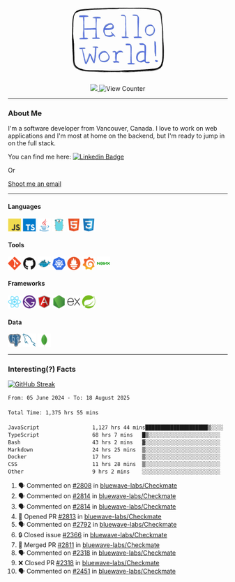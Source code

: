 <div align="center">
    <img src="./img/hello_world.webp" height="200px" width="">
    <div>
        <a href="https://www.linkedin.com/in/ajhollid">
            <img src="https://img.shields.io/badge/LinkedIn-blue"/>
        </a>
        <img src="https://komarev.com/ghpvc/?username=ajhollid&color=yellow" alt="View Counter">
    </div>
</div>

---

### About Me

I'm a software developer from Vancouver, Canada. I love to work on web applications and I'm most at home on the backend, but I'm ready to jump in on the full stack.

You can find me here: [![Linkedin Badge](https://img.shields.io/badge/-ajhollid-blue?style=flat&logo=Linkedin&logoColor=white)](https://www.linkedin.com/in/ajhollid)

Or

[Shoot me an email](mailto:ajhollid@gmail.com)

---

#### Languages

<div>
    <img src="./img/devicons/javascript-original.svg" width=30 height=30 alt="JavaScript">
    <img src="/img/devicons/typescript-original.svg" width=30 height=30 alt="TypeScript">
    <img src="./img/devicons/java-original.svg" width=30 height=30 alt="Java">
    <img src="./img/devicons/go-original.svg" width=30 height=30 alt="Golang">
    <img src="./img/devicons/html5-original.svg" width=30 height=30 alt="HTML 5">
    <img src="./img/devicons/css3-original.svg" width=30 height=30 alt="CSS 3">
</div>

#### Tools

<div>
    <img src="./img/devicons/git-original.svg" width=30 height=30 alt="Git">
    <img src="./img/devicons/github-original.svg" width=30 height=30 alt="Github">
    <img src="./img/devicons/docker-original.svg" width=30 
    height=30 alt="Docker">
    <img src="./img/devicons/kubernetes-original.svg" width=30 height=30 alt="K8">
    <img src="./img/devicons/prometheus-original.svg" width=30 height=30 alt="Prometheus">
    <img src="./img/devicons/grafana-original.svg" width=30 height=30 alt="Grafana">
    <img src="./img/devicons/nginx-original.svg" width=30 height=30 alt="Nginx">
</div>

#### Frameworks

<div>
    <img src="./img/devicons/react-original.svg" width=30 height=30 alt="React">
    <img src="./img/devicons/gatsby-original.svg" width=30 height=30 alt="Gatsby">
    <img src="./img/devicons/angularjs-original.svg" width=30 height=30 alt="AngularJS">
    <img src="./img/devicons/nodejs-original.svg" width=30 height=30 alt="NodeJS">
    <img src="./img/devicons/express-original.svg" width=30 height=30 alt="Express">
    <img src="./img/devicons/spring-original.svg" width=30 height=30 alt="Spring">
</div>

#### Data

<div>
    <img src="./img/devicons/postgresql-original.svg" width=30 height=30 alt="Postgresql">
    <img src="./img/devicons/mysql-original.svg" width=30 height=30 alt="Mysql">
    <img src="./img/devicons/mongodb-original.svg" width=30 height=30 alt="MongoDB">
</div>

---

### Interesting(?) Facts

[![GitHub Streak](http://github-readme-streak-stats.herokuapp.com?user=ajhollid)](https://git.io/streak-stats)

 <!--START_SECTION:waka-->

```txt
From: 05 June 2024 - To: 18 August 2025

Total Time: 1,375 hrs 55 mins

JavaScript                 1,127 hrs 44 mins████████████████████▒░░░░   81.43 %
TypeScript                 68 hrs 7 mins   █▒░░░░░░░░░░░░░░░░░░░░░░░   04.92 %
Bash                       43 hrs 2 mins   ▓░░░░░░░░░░░░░░░░░░░░░░░░   03.11 %
Markdown                   24 hrs 25 mins  ▒░░░░░░░░░░░░░░░░░░░░░░░░   01.76 %
Docker                     17 hrs          ▒░░░░░░░░░░░░░░░░░░░░░░░░   01.23 %
CSS                        11 hrs 28 mins  ▒░░░░░░░░░░░░░░░░░░░░░░░░   00.83 %
Other                      9 hrs 2 mins    ░░░░░░░░░░░░░░░░░░░░░░░░░   00.65 %
```

<!--END_SECTION:waka-->


<!--START_SECTION:activity-->
1. 🗣 Commented on [#2808](https://github.com/bluewave-labs/Checkmate/pull/2808#issuecomment-3207588229) in [bluewave-labs/Checkmate](https://github.com/bluewave-labs/Checkmate)
2. 🗣 Commented on [#2814](https://github.com/bluewave-labs/Checkmate/issues/2814#issuecomment-3202852807) in [bluewave-labs/Checkmate](https://github.com/bluewave-labs/Checkmate)
3. 🗣 Commented on [#2814](https://github.com/bluewave-labs/Checkmate/issues/2814#issuecomment-3201366235) in [bluewave-labs/Checkmate](https://github.com/bluewave-labs/Checkmate)
4. 💪 Opened PR [#2813](https://github.com/bluewave-labs/Checkmate/pull/2813) in [bluewave-labs/Checkmate](https://github.com/bluewave-labs/Checkmate)
5. 🗣 Commented on [#2792](https://github.com/bluewave-labs/Checkmate/issues/2792#issuecomment-3198480003) in [bluewave-labs/Checkmate](https://github.com/bluewave-labs/Checkmate)
6. 🔒 Closed issue [#2366](https://github.com/bluewave-labs/Checkmate/issues/2366) in [bluewave-labs/Checkmate](https://github.com/bluewave-labs/Checkmate)
7. 🎉 Merged PR [#2811](https://github.com/bluewave-labs/Checkmate/pull/2811) in [bluewave-labs/Checkmate](https://github.com/bluewave-labs/Checkmate)
8. 🗣 Commented on [#2318](https://github.com/bluewave-labs/Checkmate/pull/2318#issuecomment-3198382699) in [bluewave-labs/Checkmate](https://github.com/bluewave-labs/Checkmate)
9. ❌ Closed PR [#2318](https://github.com/bluewave-labs/Checkmate/pull/2318) in [bluewave-labs/Checkmate](https://github.com/bluewave-labs/Checkmate)
10. 🗣 Commented on [#2451](https://github.com/bluewave-labs/Checkmate/pull/2451#issuecomment-3198381960) in [bluewave-labs/Checkmate](https://github.com/bluewave-labs/Checkmate)
<!--END_SECTION:activity-->
